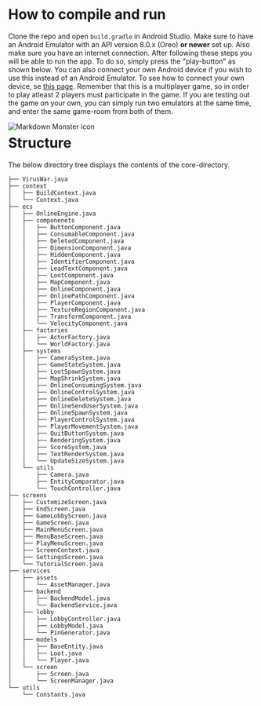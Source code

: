 # How to compile and run
Clone the repo and open `build.gradle` in Android Studio. Make sure to have an Android Emulator with an API version 8.0.x (Oreo) **or newer** set up. Also make sure you have an internet connection. After following these steps you will be able to run the app. To do so, simply press the "play-button" as shown below. You can also connect your own Android device if you wish to use this instead of an Android Emulator. To see how to connect your own device, se [this page](https://developer.android.com/studio/run/device). Remember that this is a multiplayer game, so in order to play atleast 2 players must participate in the game. If you are testing out the game on your own, you can simply run two emulators at the same time, and enter the same game-room from both of them. 

<img src="https://gitlab.stud.idi.ntnu.no/gruppe13tdt4240/viruswar/-/wikis/uploads/cf8c68f002deaf1c9cfc67bd5af1bf33/Skjermbilde_2022-04-22_kl._14.06.28.png"
     alt="Markdown Monster icon"
     style="float: left; margin-right: 10px;" />

# Structure 
The below directory tree displays the contents of the core-directory.

```
├── VirusWar.java
├── context
│   ├── BuildContext.java
│   └── Context.java
├── ecs
│   ├── OnlineEngine.java
│   ├── componenets
│   │   ├── ButtonComponent.java
│   │   ├── ConsumableComponent.java
│   │   ├── DeletedComponent.java
│   │   ├── DimensionComponent.java
│   │   ├── HiddenComponent.java
│   │   ├── IdentifierComponent.java
│   │   ├── LeadTextComponent.java
│   │   ├── LootComponent.java
│   │   ├── MapComponent.java
│   │   ├── OnlineComponent.java
│   │   ├── OnlinePathComponent.java
│   │   ├── PlayerComponent.java
│   │   ├── TextureRegionComponent.java
│   │   ├── TransformComponent.java
│   │   └── VelocityComponent.java
│   ├── factories
│   │   ├── ActorFactory.java
│   │   └── WorldFactory.java
│   ├── systems
│   │   ├── CameraSystem.java
│   │   ├── GameStateSystem.java
│   │   ├── LootSpawnSystem.java
│   │   ├── MapShrinkSystem.java
│   │   ├── OnlineConsumingSystem.java
│   │   ├── OnlineControlSystem.java
│   │   ├── OnlineDeleteSystem.java
│   │   ├── OnlineSendUserSystem.java
│   │   ├── OnlineSpawnSystem.java
│   │   ├── PlayerControlSystem.java
│   │   ├── PlayerMovementSystem.java
│   │   ├── QuitButtonSystem.java
│   │   ├── RenderingSystem.java
│   │   ├── ScoreSystem.java
│   │   ├── TextRenderSystem.java
│   │   └── UpdateSizeSystem.java
│   └── utils
│       ├── Camera.java
│       ├── EntityComparator.java
│       └── TouchController.java
├── screens
│   ├── CustomizeScreen.java
│   ├── EndScreen.java
│   ├── GameLobbyScreen.java
│   ├── GameScreen.java
│   ├── MainMenuScreen.java
│   ├── MenuBaseScreen.java
│   ├── PlayMenuScreen.java
│   ├── ScreenContext.java
│   ├── SettingsScreen.java
│   └── TutorialScreen.java
├── services
│   ├── assets
│   │   └── AssetManager.java
│   ├── backend
│   │   ├── BackendModel.java
│   │   └── BackendService.java
│   ├── lobby
│   │   ├── LobbyController.java
│   │   ├── LobbyModel.java
│   │   └── PinGenerator.java
│   ├── models
│   │   ├── BaseEntity.java
│   │   ├── Loot.java
│   │   └── Player.java
│   └── screen
│       ├── Screen.java
│       └── ScreenManager.java
└── utils
    └── Constants.java
```
